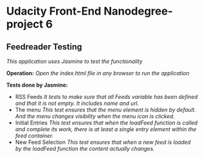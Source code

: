 # Udacity Front-End Nanodegree-project 6
## Feedreader Testing
*This application uses Jasmine to test the functionality*

**Operation:**
*Open the index.html file in any browser to run the application*

**Tests done by Jasmine:**
* RSS Feeds
    *It tests to make sure that  all Feeds variable has been defined and that it is not empty. It includes name and url.*
* The menu
   *This test ensures that the menu element is hidden by default. And the menu changes visibility when    the menu icon is clicked.*
* Initial Entries
   *This test ensures that when the loadFeed function is called and complete its work, there is at least a single entry element within the feed container.*
* New Feed Selection
   *This test ensures that when a new feed is loaded by the loadFeed function the content actually changes.*



